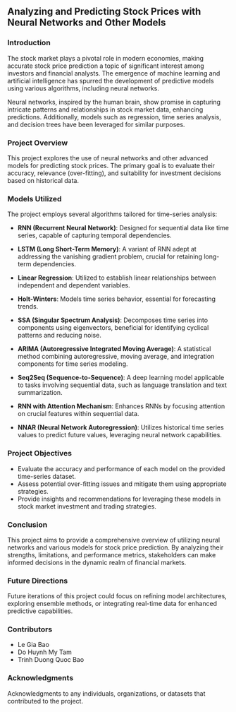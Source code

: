 ## Analyzing and Predicting Stock Prices with Neural Networks and Other Models

### Introduction
The stock market plays a pivotal role in modern economies, making accurate stock price prediction a topic of significant interest among investors and financial analysts. The emergence of machine learning and artificial intelligence has spurred the development of predictive models using various algorithms, including neural networks.

Neural networks, inspired by the human brain, show promise in capturing intricate patterns and relationships in stock market data, enhancing predictions. Additionally, models such as regression, time series analysis, and decision trees have been leveraged for similar purposes.

### Project Overview
This project explores the use of neural networks and other advanced models for predicting stock prices. The primary goal is to evaluate their accuracy, relevance (over-fitting), and suitability for investment decisions based on historical data.

### Models Utilized
The project employs several algorithms tailored for time-series analysis:
- **RNN (Recurrent Neural Network)**: Designed for sequential data like time series, capable of capturing temporal dependencies.
  
- **LSTM (Long Short-Term Memory)**: A variant of RNN adept at addressing the vanishing gradient problem, crucial for retaining long-term dependencies.
  
- **Linear Regression**: Utilized to establish linear relationships between independent and dependent variables.
  
- **Holt-Winters**: Models time series behavior, essential for forecasting trends.
  
- **SSA (Singular Spectrum Analysis)**: Decomposes time series into components using eigenvectors, beneficial for identifying cyclical patterns and reducing noise.
  
- **ARIMA (Autoregressive Integrated Moving Average)**: A statistical method combining autoregressive, moving average, and integration components for time series modeling.
  
- **Seq2Seq (Sequence-to-Sequence)**: A deep learning model applicable to tasks involving sequential data, such as language translation and text summarization.
  
- **RNN with Attention Mechanism**: Enhances RNNs by focusing attention on crucial features within sequential data.
  
- **NNAR (Neural Network Autoregression)**: Utilizes historical time series values to predict future values, leveraging neural network capabilities.

### Project Objectives
- Evaluate the accuracy and performance of each model on the provided time-series dataset.
- Assess potential over-fitting issues and mitigate them using appropriate strategies.
- Provide insights and recommendations for leveraging these models in stock market investment and trading strategies.

### Conclusion
This project aims to provide a comprehensive overview of utilizing neural networks and various models for stock price prediction. By analyzing their strengths, limitations, and performance metrics, stakeholders can make informed decisions in the dynamic realm of financial markets.

### Future Directions
Future iterations of this project could focus on refining model architectures, exploring ensemble methods, or integrating real-time data for enhanced predictive capabilities.

### Contributors
- Le Gia Bao 
- Do Huynh My Tam 
- Trinh Duong Quoc Bao

### Acknowledgments
Acknowledgments to any individuals, organizations, or datasets that contributed to the project.

